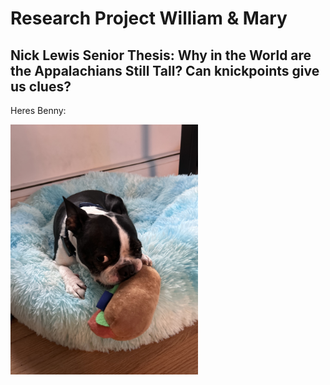 # Research Project William & Mary
## Nick Lewis Senior Thesis:  Why in the World are the Appalachians Still Tall?  Can knickpoints give us clues?  
Heres Benny:

<img src=assets/IMG_8635.jpg height=400>

